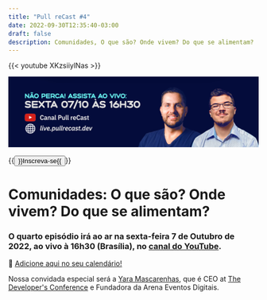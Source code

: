 ```yaml
---
title: "Pull reCast #4"
date: 2022-09-30T12:35:40-03:00
draft: false
description: Comunidades, O que são? Onde vivem? Do que se alimentam?
---
```


{{< youtube XKzsiiylNas >}}

[![yara](/images/flyer_live4-bottom.png)](http://live.pullrecast.dev)

{{<button href="https://www.sympla.com.br/evento-online/pull-recast-4-comunidades-com-yara-mascarenhas/1744221">}}Inscreva-se{{</button>}}

# Comunidades: O que são? Onde vivem? Do que se alimentam?

### O quarto episódio irá ao ar na sexta-feira 7 de Outubro de 2022, ao vivo à 16h30 (Brasília), no [canal do YouTube](https://canal.pullrecast.dev).

:calendar: [Adicione aqui no seu calendário!](/calendar/ep004.ics)

Nossa convidada especial será a [Yara Mascarenhas](https://www.linkedin.com/in/yaramascarenhas/), que é CEO at [The Developer's Conference](https://thedevconf.com/) e Fundadora da Arena Eventos Digitais.